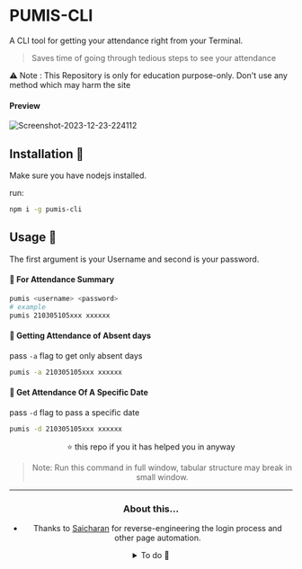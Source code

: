 
# PUMIS-CLI

A CLI tool for getting your attendance right from your Terminal.
> Saves time of going through tedious steps to see your attendance

⚠ Note : This Repository is only for education purpose-only. Don't use any method which may harm the site

#### Preview

<img src="https://i.ibb.co/TMpK73G/Screenshot-2023-12-23-224112.jpg" alt="Screenshot-2023-12-23-224112" border="0">

## Installation 🤖
Make sure you have nodejs installed.

run:
```bash
npm i -g pumis-cli
 ```

## Usage 🔎


The first argument is your Username and second is your password.

#### 📜 For Attendance Summary
```bash
pumis <username> <password>
# example
pumis 210305105xxx xxxxxx
```

#### 🛌   Getting Attendance of Absent days
pass `-a` flag to get only absent days
```bash
pumis -a 210305105xxx xxxxxx
```

####  📅 Get Attendance Of A Specific Date
pass `-d` flag to pass a specific date
```bash
pumis -d 210305105xxx xxxxxx
```

<div align="center">  ⭐ this repo if you it has helped you in anyway <div/>

> Note: Run this command in full window, tabular structure may break in small window.

<hr>

###  About this...

+ Thanks to [Saicharan](https://github.com/SaicharanKandukuri) for reverse-engineering the login process and other page automation.

<details>
<summary> To do 📝 </summary>
implement a Login for default user, so don't have to enter username and password everytime
